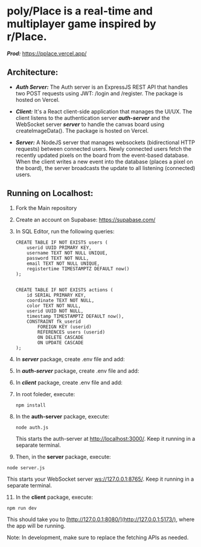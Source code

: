 # poly/Place is a real-time and multiplayer game inspired by r/Place.

***Prod:*** https://pplace.vercel.app/ 

## Architecture:
- ***Auth Server:*** The Auth server is an ExpressJS REST API that handles two POST requests using JWT: /login and /register. The package is hosted on Vercel.

- ***Client:*** It's a React client-side application that manages the UI/UX. The client listens to the authentication server ***auth-server*** and the WebSocket server ***server*** to handle the canvas board using createImageData(). The package is hosted on Vercel.

- ***Server:*** A NodeJS server that manages websockets (bidirectional HTTP requests) between connected users. Newly connected users fetch the recently updated pixels on the board from the event-based database. When the client writes a new event into the database (places a pixel on the board), the server broadcasts the update to all listening (connected) users.



## Running on Localhost:
1. Fork the Main repository
2. Create an account on Supabase: https://supabase.com/
3. In SQL Editor, run the following queries:
   ```
   CREATE TABLE IF NOT EXISTS users (
       userid UUID PRIMARY KEY,
       username TEXT NOT NULL UNIQUE,
       password TEXT NOT NULL,
       email TEXT NOT NULL UNIQUE,
       registertime TIMESTAMPTZ DEFAULT now()
   );
   
   
   CREATE TABLE IF NOT EXISTS actions (
       id SERIAL PRIMARY KEY,
       coordinate TEXT NOT NULL,
       color TEXT NOT NULL,
       userid UUID NOT NULL,
       timestamp TIMESTAMPTZ DEFAULT now(),
       CONSTRAINT fk_userid
           FOREIGN KEY (userid)
           REFERENCES users (userid)
           ON DELETE CASCADE
           ON UPDATE CASCADE
   );
   ```
4. In ***server*** package, create .env file and add:
5. In ***auth-server*** package, create .env file and add:
6. In ***client*** package, create .env file and add:
7. In root foleder, execute:
   ```
   npm install
   ```
9. In the **auth-server** package, execute:

   ```
   node auth.js
   ```
   This starts the auth-server at [http://localhost:3000/](http://localhost:3000/). Keep it running in a separate terminal.


10. Then, in the **server** package, execute:
   ```
   node server.js
   ```
   This starts your WebSocket server [ws://127.0.0.1:8765/](ws://127.0.0.1:8765/). Keep it running in a separate terminal.
   

   
11. In the **client** package, execute:
```
npm run dev
```
This should take you to [http://127.0.0.1:8080/](http://127.0.0.1:5173/), where the app will be running.

Note: In development, make sure to replace the fetching APIs as needed.






